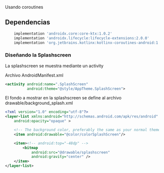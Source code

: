 Usando coroutines

## Dependencias
```gradle
    implementation 'androidx.core:core-ktx:1.0.2'
    implementation 'androidx.lifecycle:lifecycle-extensions:2.0.0'
    implementation 'org.jetbrains.kotlinx:kotlinx-coroutines-android:1.0.0'
```

### Diseñando la Splashscreen
La splashscreen se muestra mediante un activity

Archivo AndroidManifest.xml
```xml
<activity android:name=".SplashScreen"
          android:theme="@style/AppTheme.SplashScreen">
```

El fondo a mostrar en la splashscreen se define al archivo drawable/background_splash.xml

```xml
<?xml version="1.0" encoding="utf-8"?>
<layer-list xmlns:android="http://schemas.android.com/apk/res/android"
    android:opacity="opaque" >

    <!-- The background color, preferably the same as your normal theme -->
    <item android:drawable="@color/colorSplashScreen"/>

    <item><!-- android:top="-48dp" -->
        <bitmap
            android:src="@drawable/splashscreen"
            android:gravity="center" />
    </item>
</layer-list>
```
